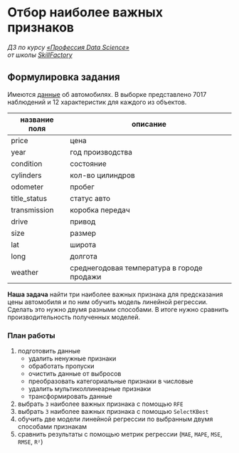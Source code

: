 # Отбор наиболее важных признаков

*ДЗ по курсу [«Профессия Data Science»](https://lms.skillfactory.ru/courses/course-v1:Skillfactory+DST-PRO+15APR2020/about)\
от школы [SkillFactory](https://skillfactory.ru)*

## Формулировка задания

Имеются [данные](./data_ford_price.zip) об автомобилях. В выборке представлено 7017 наблюдений и 12 характеристик для каждого из объектов.

|название поля|описание|
|-|-|
|price|цена|
|year|год производства|
|condition|состояние|
|cylinders|кол-во цилиндров|
|odometer|пробег|
|title_status|статус авто|
|transmission|коробка передач|
|drive|привод|
|size|размер|
|lat|широта|
|long|долгота|
|weather|среднегодовая температура в городе продажи|


**Наша задача** найти три наиболее важных признака для предсказания цены автомобиля и по ним обучить модель линейной регрессии. Сделать это нужно двумя разными способами. В итоге нужно сравнить производительность полученных моделей.

### План работы

1. подготовить данные
    - удалить ненужные признаки
    - обработать пропуски
    - очистить данные от выбросов
    - преобразовать категориальные признаки в числовые
    - удалить мультиколлинеарные признаки
    - трансформировать данные
1. выбрать `3` наиболее важных признака с помощью `RFE`
1. выбрать `3` наиболее важных признака с помощью `SelectKBest`
1. обучить две модели линейной регрессии по выбранным двумя способами признакам
1. сравнить результаты с помощью метрик регрессии (`MAE`, `MAPE`, `MSE`, `RMSE`, `R²`)